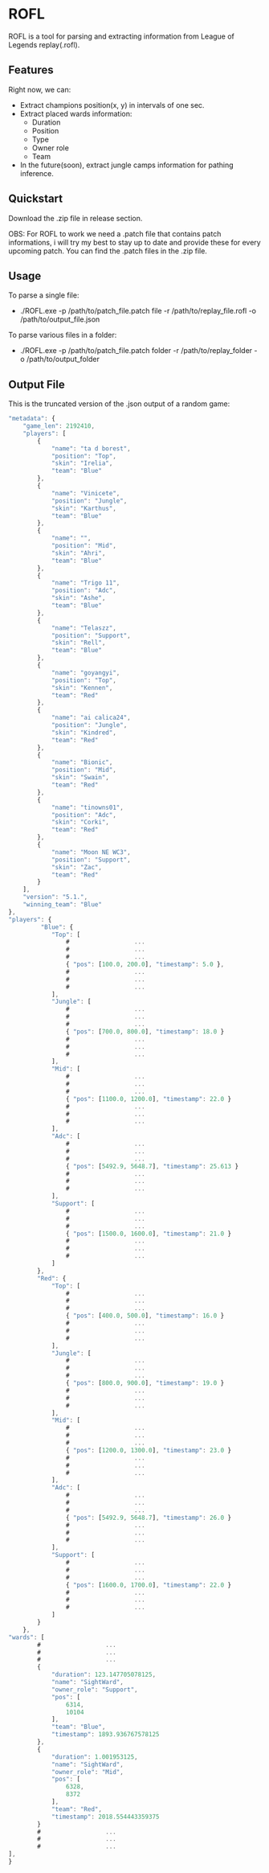 # ROFL 
ROFL is a tool for parsing and extracting information from League of Legends replay(.rofl).
## Features
Right now, we can: 
  - Extract champions position(x, y) in intervals of one sec.
  - Extract placed wards information:
    - Duration
    - Position
    - Type
    - Owner role
    - Team
  - In the future(soon), extract jungle camps information for pathing inference. 
## Quickstart
Download the .zip file in release section.

OBS: For ROFL to work we need a .patch file that contains patch informations, i will try my best to stay up to date and provide these for every upcoming patch. 
You can find the .patch files in the .zip file.
## Usage
To parse a single file:
-  ./ROFL.exe -p /path/to/patch_file.patch file -r /path/to/replay_file.rofl -o /path/to/output_file.json
  
To parse various files in a folder:
-  ./ROFL.exe -p /path/to/patch_file.patch folder -r /path/to/replay_folder -o /path/to/output_folder 
## Output File
This is the truncated version of the .json output of a random game:
```javascript
"metadata": {
    "game_len": 2192410,
    "players": [
        {
            "name": "ta d borest",
            "position": "Top",
            "skin": "Irelia",
            "team": "Blue"
        },
        {
            "name": "Vinicete",
            "position": "Jungle",
            "skin": "Karthus",
            "team": "Blue"
        },
        {
            "name": "",
            "position": "Mid",
            "skin": "Ahri",
            "team": "Blue"
        },
        {
            "name": "Trigo 11",
            "position": "Adc",
            "skin": "Ashe",
            "team": "Blue"
        },
        {
            "name": "Telaszz",
            "position": "Support",
            "skin": "Rell",
            "team": "Blue"
        },
        {
            "name": "goyangyi",
            "position": "Top",
            "skin": "Kennen",
            "team": "Red"
        },
        {
            "name": "ai calica24",
            "position": "Jungle",
            "skin": "Kindred",
            "team": "Red"
        },
        {
            "name": "Bionic",
            "position": "Mid",
            "skin": "Swain",
            "team": "Red"
        },
        {
            "name": "tinowns01",
            "position": "Adc",
            "skin": "Corki",
            "team": "Red"
        },
        {
            "name": "Moon NE WC3",
            "position": "Support",
            "skin": "Zac",
            "team": "Red"
        }
    ],
    "version": "5.1.",
    "winning_team": "Blue"
},
"players": {
         "Blue": {
            "Top": [
                #                  ...
                #                  ...
                #                  ...
                { "pos": [100.0, 200.0], "timestamp": 5.0 },
                #                  ...
                #                  ...
                #                  ...
            ],
            "Jungle": [
                #                  ...
                #                  ...
                #                  ...
                { "pos": [700.0, 800.0], "timestamp": 18.0 }
                #                  ...
                #                  ...
                #                  ...
            ],
            "Mid": [
                #                  ...
                #                  ...
                #                  ...
                { "pos": [1100.0, 1200.0], "timestamp": 22.0 }
                #                  ...
                #                  ...
                #                  ...
            ],
            "Adc": [
                #                  ...
                #                  ...
                #                  ...
                { "pos": [5492.9, 5648.7], "timestamp": 25.613 }
                #                  ...
                #                  ...
                #                  ...
            ],
            "Support": [
                #                  ...
                #                  ...
                #                  ...
                { "pos": [1500.0, 1600.0], "timestamp": 21.0 }
                #                  ...
                #                  ...
                #                  ...
            ]
        },
        "Red": {
            "Top": [
                #                  ...
                #                  ...
                #                  ...
                { "pos": [400.0, 500.0], "timestamp": 16.0 }
                #                  ...
                #                  ...
                #                  ...
            ],
            "Jungle": [
                #                  ...
                #                  ...
                #                  ...
                { "pos": [800.0, 900.0], "timestamp": 19.0 }
                #                  ...
                #                  ...
                #                  ...
            ],
            "Mid": [
                #                  ...
                #                  ...
                #                  ...
                { "pos": [1200.0, 1300.0], "timestamp": 23.0 }
                #                  ...
                #                  ...
                #                  ...
            ],
            "Adc": [
                #                  ...
                #                  ...
                #                  ...
                { "pos": [5492.9, 5648.7], "timestamp": 26.0 }
                #                  ...
                #                  ...
                #                  ...
            ],
            "Support": [
                #                  ...
                #                  ...
                #                  ...
                { "pos": [1600.0, 1700.0], "timestamp": 22.0 }
                #                  ...
                #                  ...
                #                  ...
            ]
        }
    },
"wards": [
        #                  ...
        #                  ...
        #                  ...
        {
            "duration": 123.147705078125,
            "name": "SightWard",
            "owner_role": "Support",
            "pos": [
                6314,
                10104
            ],
            "team": "Blue",
            "timestamp": 1893.936767578125
        },
        {
            "duration": 1.001953125,
            "name": "SightWard",
            "owner_role": "Mid",
            "pos": [
                6328,
                8372
            ],
            "team": "Red",
            "timestamp": 2018.554443359375
        }
        #                  ...
        #                  ...
        #                  ...
],
}
```
